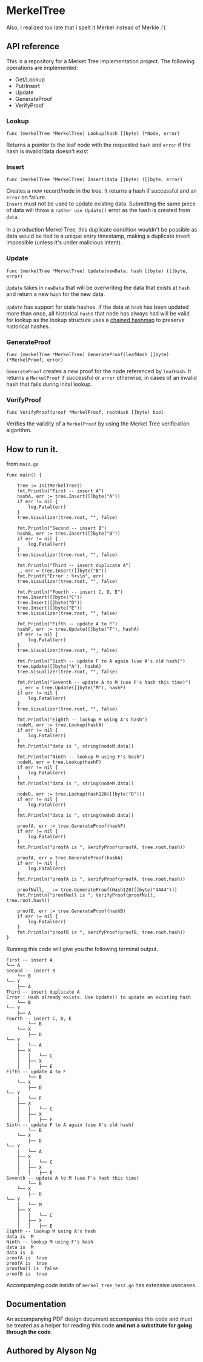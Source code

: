 # MerkelTree
Also, I realized too late that I spelt it Merkel instead of Merkle :'(


## API reference
This is a repository for a Merket Tree implementation project.  The following operations are implemented:
- Get/Lookup
- Put/Insert
- Update
- GenerateProof
- VerifyProof

### Lookup

```
func (merkelTree *MerkelTree) Lookup(hash []byte) (*Node, error)
```
Returns a pointer to the leaf node with the requested `hash` and `error` if the hash is invalid/data doesn't exist

### Insert
```
func (merkelTree *MerkelTree) Insert(data []byte) ([]byte, error)
```
Creates a new record/node in the tree. It returns a hash if successful and an `error` on failure.<br>
`Insert` must not be used to update existing data. Submitting the same piece of data will throw a `rather use Update()` error
as the hash is created from `data`.<br><br>
In a production Merkel Tree, this duplicate condition wouldn't be possible as data would be tied to a unique entry timestamp, making a duplicate insert impossible (unless it's under malicious intent).

### Update
```
func (merkelTree *MerkelTree) Update(newData, hash []byte) ([]byte, error)
```
`Update` takes in `newData` that will be overwriting the data that exists at `hash` and return a new `hash` for the new data.<br><br>
`Update` has support for stale hashes. If the data at `hash` has been updated more than once, all historical `hash`s that node has always had will be valid for lookup as the lookup structure uses a <a href="https://en.wikibooks.org/wiki/Data_Structures/Hash_Tables">chained hashmap</a> to preserve historical hashes.

### GenerateProof
```
func (merkelTree *MerkelTree) GenerateProof(leafHash []byte) (*MerkelProof, error)
```
`GenerateProof` creates a new proof for the node referenced by `leafHash`. It returns a `MerkelProof` if successful or `error` otherwise; in cases of an invalid hash that fails during inital lookup.

### VerifyProof
```
func VerifyProof(proof *MerkelProof, rootHash []byte) bool
```
Verifies the validity of a `MerkelProof` by using the Merkel Tree verification algorithm.

## How to run it.
from `main.go`
```
func main() {

	tree := InitMerkelTree()
	fmt.Println("First -- insert A")
	hashA, err := tree.Insert([]byte("A"))
	if err != nil {
		log.Fatal(err)
	}
	tree.Visualizer(tree.root, "", false)

	fmt.Println("Second -- insert B")
	hashB, err := tree.Insert([]byte("B"))
	if err != nil {
		log.Fatal(err)
	}
	tree.Visualizer(tree.root, "", false)

	fmt.Println("Third -- insert duplicate A")
	_, err = tree.Insert([]byte("B"))
	fmt.Printf("Error : %+v\n", err)
	tree.Visualizer(tree.root, "", false)

	fmt.Println("Fourth -- insert C, D, E")
	tree.Insert([]byte("C"))
	tree.Insert([]byte("D"))
	tree.Insert([]byte("E"))
	tree.Visualizer(tree.root, "", false)

	fmt.Println("Fifth -- update A to F")
	hashF, err := tree.Update([]byte("F"), hashA)
	if err != nil {
		log.Fatal(err)
	}
	tree.Visualizer(tree.root, "", false)

	fmt.Println("Sixth -- update F to A again (use A's old hash)")
	tree.Update([]byte("A"), hashA)
	tree.Visualizer(tree.root, "", false)

	fmt.Println("Seventh -- update A to M (use F's hash this time)")
	_, err = tree.Update([]byte("M"), hashF)
	if err != nil {
		log.Fatal(err)
	}
	tree.Visualizer(tree.root, "", false)

	fmt.Println("Eighth -- lookup M using A's hash")
	nodeM, err := tree.Lookup(hashA)
	if err != nil {
		log.Fatal(err)
	}
	fmt.Println("data is ", string(nodeM.data))

	fmt.Println("Ninth -- lookup M using F's hash")
	nodeM, err = tree.Lookup(hashF)
	if err != nil {
		log.Fatal(err)
	}
	fmt.Println("data is ", string(nodeM.data))

	nodeD, err := tree.Lookup(Hash128([]byte("D")))
	if err != nil {
		log.Fatal(err)
	}
	fmt.Println("data is ", string(nodeD.data))

	proofA, err := tree.GenerateProof(hashF)
	if err != nil {
		log.Fatal(err)
	}
	fmt.Println("proofA is ", VerifyProof(proofA, tree.root.hash))

	proofA, err = tree.GenerateProof(hashA)
	if err != nil {
		log.Fatal(err)
	}
	fmt.Println("proofA is ", VerifyProof(proofA, tree.root.hash))

	proofNull, _ := tree.GenerateProof(Hash128([]byte("4444")))
	fmt.Println("proofNull is ", VerifyProof(proofNull, tree.root.hash))

	proofB, err := tree.GenerateProof(hashB)
	if err != nil {
		log.Fatal(err)
	}
	fmt.Println("proofB is ", VerifyProof(proofB, tree.root.hash))
}
```

Running this code will give you the following terminal output.

```
First -- insert A
└── A
Second -- insert B
    └── B
└── Y
    ├── A
Third -- insert duplicate A
Error : Hash already exists. Use Update() to update an existing hash
    └── B
└── Y
    ├── A
Fourth -- insert C, D, E
        └── B
    └── X
        ├── D
└── Y
    │   └── A
    ├── X
    │   │   └── C
    │   ├── X
    │   │   ├── E
Fifth -- update A to F
        └── B
    └── X
        ├── D
└── Y
    │   └── F
    ├── X
    │   │   └── C
    │   ├── X
    │   │   ├── E
Sixth -- update F to A again (use A's old hash)
        └── B
    └── X
        ├── D
└── Y
    │   └── A
    ├── X
    │   │   └── C
    │   ├── X
    │   │   ├── E
Seventh -- update A to M (use F's hash this time)
        └── B
    └── X
        ├── D
└── Y
    │   └── M
    ├── X
    │   │   └── C
    │   ├── X
    │   │   ├── E
Eighth -- lookup M using A's hash
data is  M
Ninth -- lookup M using F's hash
data is  M
data is  D
proofA is  true
proofA is  true
proofNull is  false
proofB is  true
```

Accompanying code inside of `merkel_tree_test.go` has extensive usecases.



## Documentation

An accompanying PDF design document accompanies this code and must be treated as a helper for reading this code <b> and not a substitute for going through the code</b>.

## Authored by Alyson Ng
